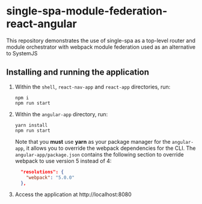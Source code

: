 # single-spa-module-federation-react-angular
This repository demonstrates the use of single-spa as a top-level router and module orchestrator with webpack module federation used as an alternative to SystemJS

## Installing and running the application
1. Within the `shell`, `react-nav-app` and `react-app` directories, run:
    ```shell script
    npm i
    npm run start
    ```
2. Within the `angular-app` directory, run:
    ```shell script
    yarn install
    npm run start
    ```
    Note that you **must** use **yarn** as your package manager for the `angular-app`, it allows you to override the webpack dependencies for the CLI.
    The `angular-app/package.json` contains the following section to override webpack to use version 5 instead of 4:

    ```json
      "resolutions": {
        "webpack": "5.0.0"
      },
    ```
3. Access the application at http://localhost:8080

